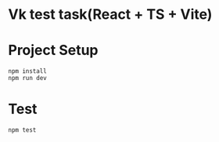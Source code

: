 # Vk test task(React + TS + Vite)

# Project Setup
```
npm install
npm run dev
```


# Test
```
npm test
```